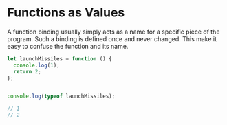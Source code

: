 # Functions as Values

A function binding usually simply acts as a name for a specific piece of the program. Such a binding is defined once and never changed. This make it easy to confuse the function and its name.

```js
let launchMissiles = function () {
  console.log(1);
  return 2;
};


console.log(typeof launchMissiles);

// 1
// 2
```
